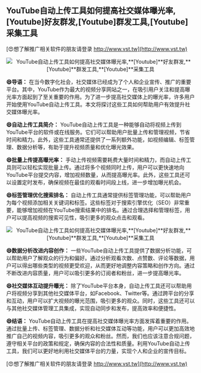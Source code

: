 ## **YouTube自动上传工具如何提高社交媒体曝光率,**[Youtube]**好友群发,**[Youtube]**群发工具,**[Youtube]**采集工具**

[😍想了解推广相关软件的朋友请登录 http://www.vst.tw](http://www.vst.tw)

 <center><img src="https://vst.tw/MP4/tuiguang/png/1.png" alt="YouTube自动上传工具如何提高社交媒体曝光率,**[Youtube]**好友群发,**[Youtube]**群发工具,**[Youtube]**采集工具"></center>

**😄导语：**
在当今数字化社会，社交媒体已经成为了个人和企业宣传、推广的重要平台。其中，YouTube作为最大的视频分享网站之一，在吸引用户关注和提高曝光率方面起到了至关重要的作用。为了进一步提高社交媒体上的曝光率，许多用户开始使用YouTube自动上传工具。本文将探讨这些工具如何帮助用户有效提升社交媒体曝光率。

**😄自动上传工具简介：**
YouTube自动上传工具是一种能够自动将视频上传到YouTube平台的软件或在线服务。它们可以帮助用户批量上传和管理视频，节省时间和精力。此外，这些工具通常还提供了一系列额外功能，如视频编辑、标签管理、数据分析等，有助于提升视频质量和优化曝光效果。

**😄批量上传提高曝光率：**
手动上传视频需要耗费大量时间和精力，而自动上传工具则可以轻松实现批量上传。通过将多个视频同时上传，用户可以更快速地向YouTube平台提交内容，增加视频数量，从而提高曝光率。此外，这些工具还可以设置定时发布，确保视频在最佳的观看时间段上线，进一步增加曝光机会。

**😄标签管理优化搜索排名：**
自动上传工具通常提供标签管理功能，可以帮助用户为每个视频添加相关关键词和标签。这些标签对于搜索引擎优化（SEO）非常重要，能够增加视频在YouTube搜索结果中的排名。通过合理选择和管理标签，用户可以提高视频的搜索可见性，吸引更多的观众点击和观看。

 <center><img src="https://vst.tw/MP4/tuiguang/png/2.png" alt="YouTube自动上传工具如何提高社交媒体曝光率,**[Youtube]**好友群发,**[Youtube]**群发工具,**[Youtube]**采集工具"></center>

**😄数据分析改进内容创作：**
一些YouTube自动上传工具提供了数据分析功能，可以帮助用户了解观众的行为和偏好。通过分析观看次数、点赞数、评论等数据，用户可以得出哪些类型的视频更受欢迎，从而更好地调整内容策略和创作方向。通过不断改进内容质量，用户可以吸引更多的订阅者和粉丝，进一步提高曝光率。

**😄社交媒体互动提升曝光：**
除了YouTube平台本身，自动上传工具还可以帮助用户将视频分享到其他社交媒体平台，如Facebook、Twitter等。通过跨平台的分享和互动，用户可以扩大视频的曝光范围，吸引更多的观众。同时，这些工具还可以与其他社交媒体管理工具集成，实现自动同步和发布，提高效率和便捷性。

**😄结语：**
YouTube自动上传工具在提高社交媒体曝光率方面发挥着重要的作用。通过批量上传、标签管理、数据分析和社交媒体互动等功能，用户可以更加高效地推广自己的视频内容，吸引更多的观众和粉丝。然而，我们也应该注意合规问题，遵守相关平台的政策和规定，确保内容的合法性和质量。利用YouTube自动上传工具，我们可以更好地利用社交媒体平台的力量，实现个人和企业的宣传目标。

[😍想了解推广相关软件的朋友请登录 http://www.vst.tw](http://www.vst.tw)



